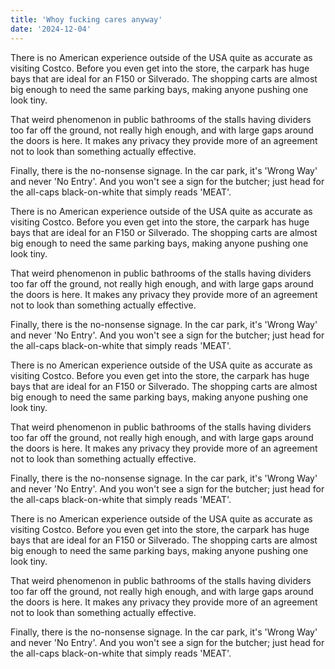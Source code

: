 ```yaml
---
title: 'Whoy fucking cares anyway'
date: '2024-12-04'
---
```


There is no American experience outside of the USA quite as accurate as visiting Costco. Before you even get into the store, the carpark has huge bays that are ideal for an F150 or Silverado. The shopping carts are almost big enough to need the same parking bays, making anyone pushing one look tiny.

That weird phenomenon in public bathrooms of the stalls having dividers too far off the ground, not really high enough, and with large gaps around the doors is here. It makes any privacy they provide more of an agreement not to look than something actually effective.

Finally, there is the no-nonsense signage. In the car park, it's 'Wrong Way' and never 'No Entry'. And you won't see a sign for the butcher; just head for the all-caps black-on-white that simply reads 'MEAT'.

There is no American experience outside of the USA quite as accurate as visiting Costco. Before you even get into the store, the carpark has huge bays that are ideal for an F150 or Silverado. The shopping carts are almost big enough to need the same parking bays, making anyone pushing one look tiny.

That weird phenomenon in public bathrooms of the stalls having dividers too far off the ground, not really high enough, and with large gaps around the doors is here. It makes any privacy they provide more of an agreement not to look than something actually effective.

Finally, there is the no-nonsense signage. In the car park, it's 'Wrong Way' and never 'No Entry'. And you won't see a sign for the butcher; just head for the all-caps black-on-white that simply reads 'MEAT'.

There is no American experience outside of the USA quite as accurate as visiting Costco. Before you even get into the store, the carpark has huge bays that are ideal for an F150 or Silverado. The shopping carts are almost big enough to need the same parking bays, making anyone pushing one look tiny.

That weird phenomenon in public bathrooms of the stalls having dividers too far off the ground, not really high enough, and with large gaps around the doors is here. It makes any privacy they provide more of an agreement not to look than something actually effective.

Finally, there is the no-nonsense signage. In the car park, it's 'Wrong Way' and never 'No Entry'. And you won't see a sign for the butcher; just head for the all-caps black-on-white that simply reads 'MEAT'.

There is no American experience outside of the USA quite as accurate as visiting Costco. Before you even get into the store, the carpark has huge bays that are ideal for an F150 or Silverado. The shopping carts are almost big enough to need the same parking bays, making anyone pushing one look tiny.

That weird phenomenon in public bathrooms of the stalls having dividers too far off the ground, not really high enough, and with large gaps around the doors is here. It makes any privacy they provide more of an agreement not to look than something actually effective.

Finally, there is the no-nonsense signage. In the car park, it's 'Wrong Way' and never 'No Entry'. And you won't see a sign for the butcher; just head for the all-caps black-on-white that simply reads 'MEAT'.
